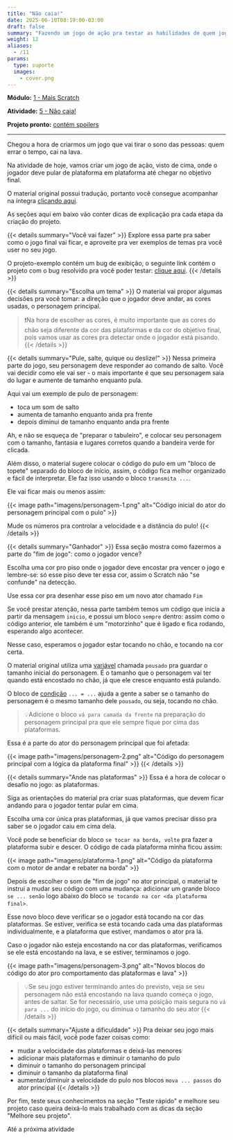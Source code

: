 ```yaml
---
title: "Não caia!"
date: 2025-06-10T08:19:00-03:00
draft: false
summary: "Fazendo um jogo de ação pra testar as habilidades de quem jogar"
weight: 12
aliases:
  - /11
params:
  type: suporte
  images:
    - cover.png
---
```


**Módulo:** [1 - Mais Scratch](https://projects.raspberrypi.org/pt-BR/pathways/more-scratch)

**Atividade:** [5 - Não caia!](https://projects.raspberrypi.org/pt-BR/projects/dont-fall-in)

**Projeto pronto:** [contém spoilers](#)

---

Chegou a hora de criarmos um jogo que vai tirar o sono das pessoas: quem errar o tempo, cai na lava.

Na atividade de hoje, vamos criar um jogo de ação, visto de cima, onde o jogador deve pular de plataforma em plataforma até chegar no objetivo final.

O material original possui tradução, portanto você consegue acompanhar na íntegra [clicando aqui](https://projects.raspberrypi.org/pt-BR/projects/dont-fall-in).

As seções aqui em baixo vão conter dicas de explicação pra cada etapa da criação do projeto.

{{< details summary="Você vai fazer" >}}
Explore essa parte pra saber como o jogo final vai ficar, e aproveite pra ver exemplos de temas pra você user no seu jogo.

O projeto-exemplo contém um bug de exibição, o seguinte link contém o projeto com o bug resolvido pra você poder testar: [clique aqui](https://scratch.mit.edu/projects/1186959599/).
{{< /details >}}

{{< details summary="Escolha um tema" >}}
O material vai propor algumas decisões pra você tomar: a direção que o jogador deve andar, as cores usadas, o personagem principal.

> ❗Na hora de escolher as cores, é muito importante que as cores do chão seja diferente da cor das plataformas e da cor do objetivo final, pois vamos usar as cores pra detectar onde o jogador está pisando.
{{< /details >}}

{{< details summary="Pule, salte, quique ou deslize!" >}}
Nessa primeira parte do jogo, seu personagem deve responder ao comando de salto. Você vai decidir como ele vai ser - o mais importante é que seu personagem saia do lugar e aumente de tamanho enquanto pula.

Aqui vai um exemplo de pulo de personagem:

- toca um som de salto
- aumenta de tamanho enquanto anda pra frente
- depois diminui de tamanho enquanto anda pra frente

Ah, e não se esqueça de "preparar o tabuleiro", e colocar seu personagem com o tamanho, fantasia e lugares corretos quando a bandeira verde for clicada.

Além disso, o material sugere colocar o código do pulo em um "bloco de topete" separado do bloco de início, assim, o código fica melhor organizado e fácil de interpretar. Ele faz isso usando o bloco `transmita ...`.

Ele vai ficar mais ou menos assim:

{{< image path="imagens/personagem-1.png" alt="Código inicial do ator do personagem principal com o pulo" >}}

Mude os números pra controlar a velocidade e a distância do pulo!
{{< /details >}}

{{< details summary="Ganhador" >}}
Essa seção mostra como fazermos a parte do "fim de jogo": como o jogador vence?

Escolha uma cor pro piso onde o jogador deve encostar pra vencer o jogo e lembre-se: só esse piso deve ter essa cor, assim o Scratch não "se confunde" na detecção.

Use essa cor pra desenhar esse piso em um novo ator chamado `Fim`

Se você prestar atenção, nessa parte também temos um código que inicia a partir da mensagem `inicio`, e possui um bloco `sempre` dentro: assim como o código anterior, ele também é um "motorzinho" que é ligado e fica rodando, esperando algo acontecer.

Nesse caso, esperamos o jogador estar tocando no chão, e tocando na cor certa.

O material original utiliza uma [variável](/conceitos/variaveis/) chamada `pousado` pra guardar o tamanho inicial do personagem. É o tamanho que o personagem vai ter quando está encostado no chão, já que ele cresce enquanto está pulando.

O bloco de [condição](/conceitos/condicoes/) `... = ...` ajuda a gente a saber se o tamanho do personagem é o mesmo tamanho dele `pousado`, ou seja, tocando no chão.

> 💡Adicione o bloco `vá para camada da frente` na preparação do personagem principal pra que ele sempre fique por cima das plataformas.

Essa é a parte do ator do personagem principal que foi afetada:

{{< image path="imagens/personagem-2.png" alt="Código do personagem principal com a lógica da plataforma final" >}}
{{< /details >}}

{{< details summary="Ande nas plataformas" >}}
Essa é a hora de colocar o desafio no jogo: as plataformas.

Siga as orientações do material pra criar suas plataformas, que devem ficar andando para o jogador tentar pular em cima.

Escolha uma cor única pras plataformas, já que vamos precisar disso pra saber se o jogador caiu em cima dela.

Você pode se beneficiar do bloco `se tocar na borda, volte` pra fazer a plataforma subir e descer. O código de cada plataforma minha ficou assim:

{{< image path="imagens/plataforma-1.png" alt="Código da plataforma com o motor de andar e rebater na borda" >}}

Depois de escolher o som de "fim de jogo" no ator principal, o material te instrui a mudar seu código com uma mudança: adicionar um grande bloco `se ... senão` logo abaixo do bloco `se tocando na cor <da plataforma final>`.

Esse novo bloco deve verificar se o jogador está tocando na cor das plataformas. Se estiver, verifica se está tocando cada uma das plataformas individualmente, e a plataforma que estiver, mandamos o ator pra lá.

Caso o jogador não esteja encostando na cor das plataformas, verificamos se ele está encostando na lava, e se estiver, terminamos o jogo.

{{< image path="imagens/personagem-3.png" alt="Novos blocos do código do ator pro comportamento das plataformas e lava" >}}

> 💡Se seu jogo estiver terminando antes do previsto, veja se seu personagem não está encostando na lava quando começa o jogo, antes de saltar. Se for necessário, use uma posição mais segura no `vá para ...` do início do jogo, ou diminua o tamanho do seu ator
{{< /details >}}

{{< details summary="Ajuste a dificuldade" >}}
Pra deixar seu jogo mais difícil ou mais fácil, você pode fazer coisas como:

- mudar a velocidade das plataformas e deixá-las menores
- adicionar mais plataformas e diminuir o tamanho do pulo
- diminuir o tamanho do personagem principal
- diminuir o tamanho da plataforma final
- aumentar/diminuir a velocidade do pulo nos blocos `mova ... passos` do ator principal
{{< /details >}}

Por fim, teste seus conhecimentos na seção "Teste rápido" e melhore seu projeto caso queira deixá-lo mais trabalhado com as dicas da seção "Melhore seu projeto".

Até a próxima atividade
